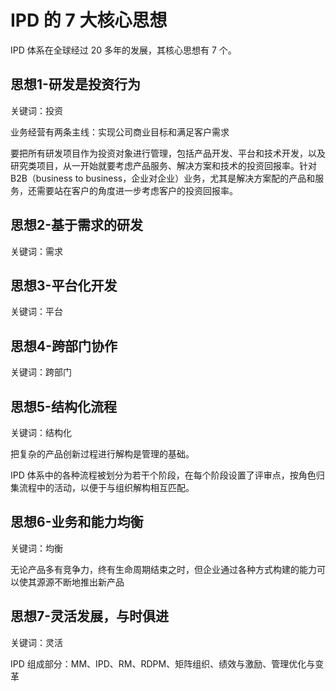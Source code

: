 # IPD 的 7 大核心思想

IPD 体系在全球经过 20 多年的发展，其核心思想有 7 个。

## 思想1-研发是投资行为

关键词：投资

业务经营有两条主线：实现公司商业目标和满足客户需求

要把所有研发项目作为投资对象进行管理，包括产品开发、平台和技术开发，以及研究类项目，从一开始就要考虑产品服务、解决方案和技术的投资回报率。针对 B2B（business to business，企业对企业）业务，尤其是解决方案配的产品和服务，还需要站在客户的角度进一步考虑客户的投资回报率。

## 思想2-基于需求的研发

关键词：需求

## 思想3-平台化开发

关键词：平台

## 思想4-跨部门协作

关键词：跨部门

## 思想5-结构化流程

关键词：结构化

把复杂的产品创新过程进行解构是管理的基础。

IPD 体系中的各种流程被划分为若干个阶段，在每个阶段设置了评审点，按角色归集流程中的活动，以便于与组织解构相互匹配。

## 思想6-业务和能力均衡

关键词：均衡

无论产品多有竞争力，终有生命周期结束之时，但企业通过各种方式构建的能力可以使其源源不断地推出新产品

## 思想7-灵活发展，与时俱进

关键词：灵活

IPD 组成部分：MM、IPD、RM、RDPM、矩阵组织、绩效与激励、管理优化与变革